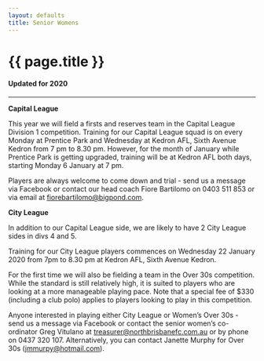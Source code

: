 ```yaml
---
layout: defaults
title: Senior Womens
---
```


<div class="container">
  <div class="row top-buffer">
    <div class="col">
      <h1 class="text-center">{{ page.title }}</h1>
      <h4 class="text-center">Updated for 2020</h4>
    </div>
  </div>
  <hr>
  <div class="row">
    <div class="col-md-8 offset-md-2 text-justify">
<section id="Senior Womens" markdown="1">

__Capital League__

This year we will field a firsts and reserves team in the Capital League Division 1 competition. Training for our Capital League squad is on every Monday at Prentice Park and Wednesday at Kedron AFL, Sixth Avenue Kedron from 7 pm to 8.30 pm. However, for the month of January while Prentice Park is getting upgraded, training will be at Kedron AFL both days, starting Monday 6 January at 7 pm.  

Players are always welcome to come down and trial - send us a message via Facebook or contact our head coach Fiore Bartilomo on 0403 511 853 or via email at fiorebartilomo@bigpond.com.  

__City League__

In addition to our Capital League side, we are likely to have 2 City League sides in divs 4 and 5.  

Training for our City League players commences on Wednesday 22 January 2020 from 7pm to 8.30 pm at Kedron AFL, Sixth Avenue Kedron.  

For the first time we will also be fielding a team in the Over 30s competition. While the standard is still relatively high, it is suited to players who are looking at a more manageable playing pace. Note that a special fee of $330 (including a club polo) applies to players looking to play in this competition.  

Anyone interested in playing either City League or Women’s Over 30s - send us a message via Facebook or contact the senior women’s co-ordinator  Greg Vitulano at treasurer@northbrisbanefc.com.au or by phone on 0437 320 107. Alternatively, you can contact Janette Murphy for Over 30s (jmmurpy@hotmail.com).  

</section>
    </div>
  </div>
</div>